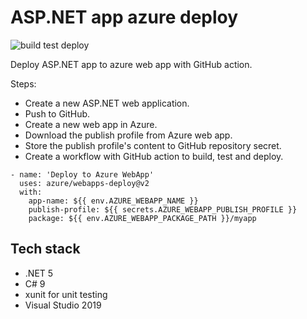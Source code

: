 # ASP.NET app azure deploy

![build test deploy](https://github.com/Arnab-Developer/aspnet-azure-deploy/workflows/build%20test%20deploy/badge.svg)

Deploy ASP.NET app to azure web app with GitHub action.

Steps:

- Create a new ASP.NET web application.
- Push to GitHub.
- Create a new web app in Azure.
- Download the publish profile from Azure web app.
- Store the publish profile's content to GitHub repository secret.
- Create a workflow with GitHub action to build, test and deploy.

```
- name: 'Deploy to Azure WebApp'
  uses: azure/webapps-deploy@v2
  with:
    app-name: ${{ env.AZURE_WEBAPP_NAME }}
    publish-profile: ${{ secrets.AZURE_WEBAPP_PUBLISH_PROFILE }}
    package: ${{ env.AZURE_WEBAPP_PACKAGE_PATH }}/myapp
```

## Tech stack

* .NET 5
* C# 9
* xunit for unit testing
* Visual Studio 2019

